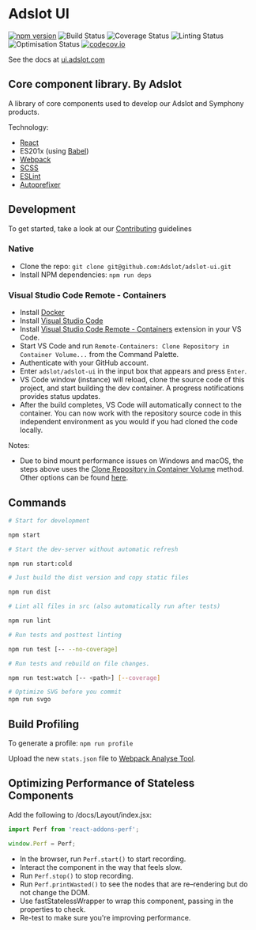 # Adslot UI

[![npm version](https://badge.fury.io/js/adslot-ui.svg)](https://badge.fury.io/js/adslot-ui)
![Build Status](https://github.com/Adslot/adslot-ui/workflows/Build/badge.svg)
![Coverage Status](https://github.com/Adslot/adslot-ui/workflows/Coverage/badge.svg)
![Linting Status](https://github.com/Adslot/adslot-ui/workflows/Linting/badge.svg)
![Optimisation Status](https://github.com/Adslot/adslot-ui/workflows/Optimisation/badge.svg)
[![codecov.io](https://codecov.io/github/Adslot/adslot-ui/coverage.svg?branch=master)](https://codecov.io/github/Adslot/adslot-ui?branch=master)

See the docs at [ui.adslot.com](https://ui.adslot.com)

## Core component library. By Adslot

A library of core components used to develop our Adslot and Symphony products.

Technology:

- [React](http://facebook.github.io/react/)
- ES201x (using [Babel](http://babeljs.io)\)
- [Webpack](https://github.com/webpack/webpack)
- [SCSS](http://sass-lang.com)
- [ESLint](http://eslint.org)
- [Autoprefixer](https://github.com/postcss/autoprefixer)

## Development

To get started, take a look at our [Contributing](https://ui.adslot.com/contributing) guidelines

### Native

- Clone the repo: `git clone git@github.com:Adslot/adslot-ui.git`
- Install NPM dependencies: `npm run deps`

### Visual Studio Code Remote - Containers

- Install [Docker](https://docs.docker.com/get-docker/)
- Install [Visual Studio Code](https://code.visualstudio.com/)
- Install [Visual Studio Code Remote - Containers](https://marketplace.visualstudio.com/items?itemName=ms-vscode-remote.remote-containers) extension in your VS Code.
- Start VS Code and run `Remote-Containers: Clone Repository in Container Volume...` from the Command Palette.
- Authenticate with your GitHub account.
- Enter `adslot/adslot-ui` in the input box that appears and press `Enter`.
- VS Code window (instance) will reload, clone the source code of this project, and start building the dev container. A progress notifications provides status updates.
- After the build completes, VS Code will automatically connect to the container. You can now work with the repository source code in this independent environment as you would if you had cloned the code locally.

Notes:
- Due to bind mount performance issues on Windows and macOS, the steps above uses the [Clone Repository in Container Volume](https://code.visualstudio.com/docs/remote/containers#_quick-start-open-a-git-repository-or-github-pr-in-an-isolated-container-volume) method. Other options can be found [here](https://code.visualstudio.com/docs/remote/containers).

## Commands

```sh
# Start for development

npm start

# Start the dev-server without automatic refresh

npm run start:cold

# Just build the dist version and copy static files

npm run dist

# Lint all files in src (also automatically run after tests)

npm run lint

# Run tests and posttest linting

npm run test [-- --no-coverage]

# Run tests and rebuild on file changes.

npm run test:watch [-- <path>] [--coverage]

# Optimize SVG before you commit
npm run svgo
```

## Build Profiling

To generate a profile: `npm run profile`

Upload the new `stats.json` file to [Webpack Analyse Tool](http://webpack.github.io/analyse).

## Optimizing Performance of Stateless Components

Add the following to /docs/Layout/index.jsx:

```js
import Perf from 'react-addons-perf';

window.Perf = Perf;
```

- In the browser, run `Perf.start()` to start recording.
- Interact the component in the way that feels slow.
- Run `Perf.stop()` to stop recording.
- Run `Perf.printWasted()` to see the nodes that are re–rendering but do not change the DOM.
- Use fastStatelessWrapper to wrap this component, passing in the properties to check.
- Re-test to make sure you're improving performance.
